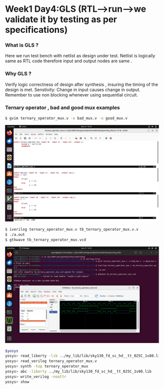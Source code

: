 # Week1 Day4:GLS (RTL-->run-->we validate it by testing as per specifications)

### What is GLS ?
Here we run test bench with netlist as design under test. Netlist is logically same as RTL code therefore input and output nodes are same .

### Why GLS ?
Verify logic correctness of design after synthesis , insuring the timing of the design is met.
Senstivity: Change in input causes change in output. Remember to use non blocking whenever using sequential circuit.

### Ternary operator , bad and good mux examples

```bash
$ gvim ternary_operator_mux.v -o bad_mux.v -o good_mux.v
```
![Alt text](IMAGES/1.png)

```bash
$ iverilog ternary_operator_mux.v tb_ternary_operator_mux.v.v
$ ./a.out
$ gtkwave tb_ternary_operator_mux.vcd
```
![Alt text](IMAGES/2.png)

```bash
$yosys
yosys> read_liberty -lib ../my_lib/lib/sky130_fd_sc_hd__tt_025C_1v80.lib           
yosys> read_verilog ternary_operator_mux.v                                                   
yosys> synth -top ternary_operator_mux                                                      
yosys> abc -liberty ../my_lib/lib/sky130_fd_sc_hd__tt_025C_1v80.lib
yosys> write_verilog -noattr                  
yosys> show 
```

